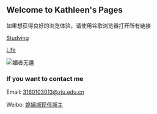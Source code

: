 ## Welcome to Kathleen's Pages

如果想获得良好的浏览体验，请使用谷歌浏览器打开所有链接

[Studying](https://kathleenqueen.work/studying/studying.html) 

[Life](https://kathleenqueen.work/life/life.html)

![媚者无疆](https://kathleenqueen.work/picture/meiZheWuJiang.png)
### If you want to contact me

Email: [3160103013@zju.edu.cn]()

Weibo: [姽婳城现任城主](https://weibo.com/OnlyKathleenQueen)
